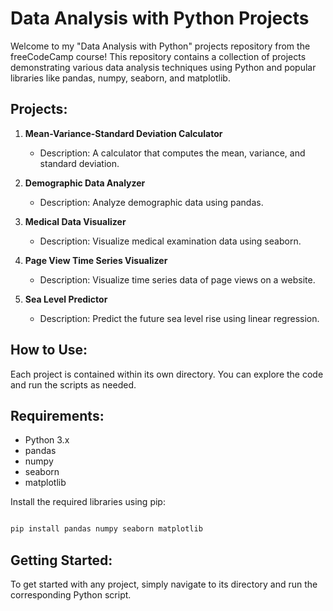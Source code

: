 # Data Analysis with Python Projects

Welcome to my "Data Analysis with Python" projects repository from the freeCodeCamp course! This repository contains a collection of projects demonstrating various data analysis techniques using Python and popular libraries like pandas, numpy, seaborn, and matplotlib.


## Projects:

1. **Mean-Variance-Standard Deviation Calculator**
   - Description: A calculator that computes the mean, variance, and standard deviation.

2. **Demographic Data Analyzer**
   - Description: Analyze demographic data using pandas.

3. **Medical Data Visualizer**
   - Description: Visualize medical examination data using seaborn.
  
4. **Page View Time Series Visualizer**
   - Description: Visualize time series data of page views on a website.

5. **Sea Level Predictor**
   - Description: Predict the future sea level rise using linear regression.

## How to Use:

Each project is contained within its own directory. You can explore the code and run the scripts as needed.

## Requirements:

- Python 3.x
- pandas
- numpy
- seaborn
- matplotlib

Install the required libraries using pip:

```bash

pip install pandas numpy seaborn matplotlib
```
## Getting Started:

To get started with any project, simply navigate to its directory and run the corresponding Python script.

